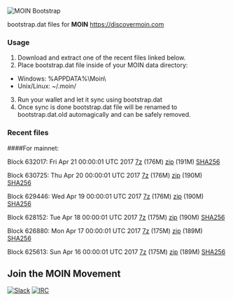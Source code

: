 ![MOIN Bootstrap](https://i.imgur.com/KjM1jMp.jpg)

bootstrap.dat files for **MOIN** https://discovermoin.com

### Usage

1. Download and extract one of the recent files linked below.
2. Place bootstrap.dat file inside of your MOIN data directory:
 - Windows: %APPDATA%\Moin\
 - Unix/Linux: ~/.moin/
3. Run your wallet and let it sync using bootstrap.dat
4. Once sync is done bootstrap.dat file will be renamed to bootstrap.dat.old automagically and can be safely removed.


### Recent files

####For mainnet:

Block 632017: Fri Apr 21 00:00:01 UTC 2017 [7z](https://transfer.sh/yRz1Q/bootstrap.dat.20170421.7z) (176M) [zip](https://transfer.sh/aABaM/bootstrap.dat.20170421.zip) (191M) [SHA256](https://transfer.sh/4G4NN/sha256.txt)

Block 630725: Thu Apr 20 00:00:01 UTC 2017 [7z](https://transfer.sh/lTUed/bootstrap.dat.20170420.7z) (176M) [zip](https://transfer.sh/RvIfj/bootstrap.dat.20170420.zip) (190M) [SHA256](https://transfer.sh/RgSCc/sha256.txt)

Block 629446: Wed Apr 19 00:00:01 UTC 2017 [7z](https://transfer.sh/xAcd5/bootstrap.dat.20170419.7z) (176M) [zip](https://transfer.sh/WXjUC/bootstrap.dat.20170419.zip) (190M) [SHA256](https://transfer.sh/nNLth/sha256.txt)

Block 628152: Tue Apr 18 00:00:01 UTC 2017 [7z](https://transfer.sh/j0jty/bootstrap.dat.20170418.7z) (175M) [zip](https://transfer.sh/tpRoG/bootstrap.dat.20170418.zip) (190M) [SHA256](https://transfer.sh/cV137/sha256.txt)

Block 626880: Mon Apr 17 00:00:01 UTC 2017 [7z](https://transfer.sh/AQlgI/bootstrap.dat.20170417.7z) (175M) [zip](https://transfer.sh/MKjys/bootstrap.dat.20170417.zip) (189M) [SHA256](https://transfer.sh/fjzCY/sha256.txt)

Block 625613: Sun Apr 16 00:00:01 UTC 2017 [7z](https://transfer.sh/cnCdY/bootstrap.dat.20170416.7z) (175M) [zip](https://transfer.sh/bYyf6/bootstrap.dat.20170416.zip) (189M) [SHA256](https://transfer.sh/d11Uv/sha256.txt)

## Join the MOIN Movement

[![Slack](https://i.imgur.com/Xy0IEJN.png)](https://discovermoin.herokuapp.com)
[![IRC](http://i.imgur.com/amUnKGQ.png)](https://kiwiirc.com/client/irc.freenode.net/#moin-crypto)
